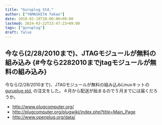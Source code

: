 ```yaml
---
title: "Guruplug Std."
author: ["YAMASHITA Takao"]
date: 2010-02-18T20:00:00+09:00
lastmod: 2024-03-22T23:47:23+09:00
tags: ["guruplug"]
draft: false
---
```


## 今なら(2/28/2010まで)、JTAGモジュールが無料の組み込み {#今なら2282010までjtagモジュールが無料の組み込み}

今なら(2/28/2010まで)、JTAGモジュールが無料の組み込みLinuxキットの
[guruplug
std.](http://www.globalscaletechnologies.com/p-31-guruplug-server-standard.aspx) の注文をした。４月から配送が始まるので５月までには届くだろうか。

-   <http://www.plugcomputer.org/>
-   <http://plugcomputer.org/plugwiki/index.php?title=Main_Page>
-   <http://www.openplug.org/data/>
